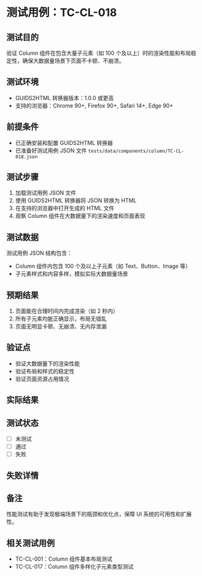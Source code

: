 # 测试用例：TC-CL-018

## 测试目的

验证 Column 组件在包含大量子元素（如 100 个及以上）时的渲染性能和布局稳定性，确保大数据量场景下页面不卡顿、不崩溃。

## 测试环境

- GUIDS2HTML 转换器版本：1.0.0 或更高
- 支持的浏览器：Chrome 90+, Firefox 90+, Safari 14+, Edge 90+

## 前提条件

- 已正确安装和配置 GUIDS2HTML 转换器
- 已准备好测试用例 JSON 文件 `tests/data/components/column/TC-CL-018.json`

## 测试步骤

1. 加载测试用例 JSON 文件
2. 使用 GUIDS2HTML 转换器将 JSON 转换为 HTML
3. 在支持的浏览器中打开生成的 HTML 文件
4. 观察 Column 组件在大数据量下的渲染速度和页面表现

## 测试数据

测试用例 JSON 结构包含：

- Column 组件内包含 100 个及以上子元素（如 Text、Button、Image 等）
- 子元素样式和内容多样，模拟实际大数据量场景

## 预期结果

1. 页面能在合理时间内完成渲染（如 2 秒内）
2. 所有子元素均能正确显示，布局无错乱
3. 页面无明显卡顿、无崩溃、无内存泄漏

## 验证点

- 验证大数据量下的渲染性能
- 验证布局和样式的稳定性
- 验证页面资源占用情况

## 实际结果

<!-- 测试后填写 -->

## 测试状态

- [ ] 未测试
- [ ] 通过
- [ ] 失败

## 失败详情

<!-- 如果测试失败，在此处填写失败原因 -->

## 备注

性能测试有助于发现极端场景下的瓶颈和优化点，保障 UI 系统的可用性和扩展性。

## 相关测试用例

- TC-CL-001：Column 组件基本布局测试
- TC-CL-017：Column 组件多样化子元素类型测试
